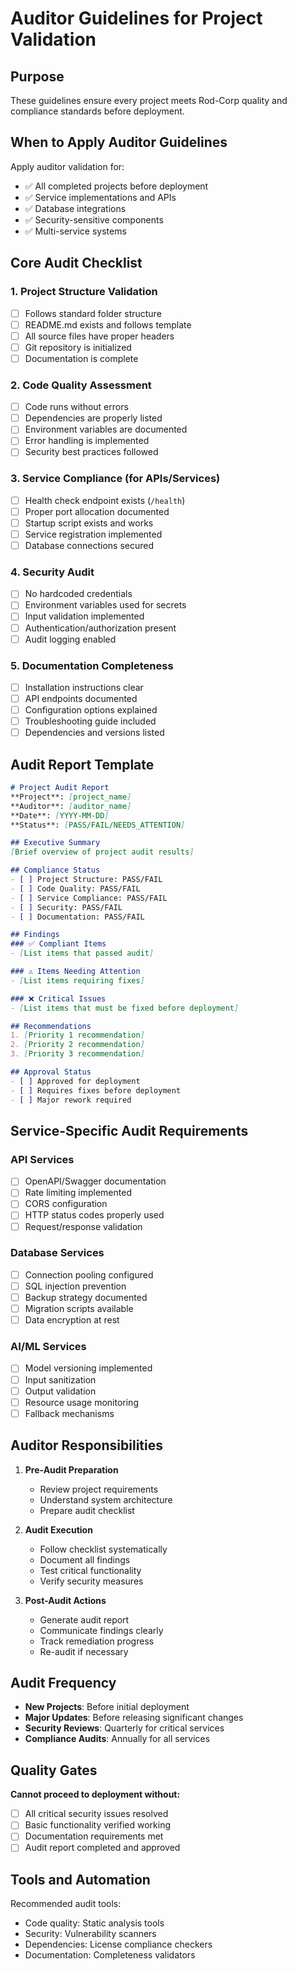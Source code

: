 # Auditor Guidelines for Project Validation

## Purpose
These guidelines ensure every project meets Rod-Corp quality and compliance standards before deployment.

## When to Apply Auditor Guidelines

Apply auditor validation for:
- ✅ All completed projects before deployment
- ✅ Service implementations and APIs
- ✅ Database integrations
- ✅ Security-sensitive components
- ✅ Multi-service systems

## Core Audit Checklist

### 1. Project Structure Validation
- [ ] Follows standard folder structure
- [ ] README.md exists and follows template
- [ ] All source files have proper headers
- [ ] Git repository is initialized
- [ ] Documentation is complete

### 2. Code Quality Assessment
- [ ] Code runs without errors
- [ ] Dependencies are properly listed
- [ ] Environment variables are documented
- [ ] Error handling is implemented
- [ ] Security best practices followed

### 3. Service Compliance (for APIs/Services)
- [ ] Health check endpoint exists (`/health`)
- [ ] Proper port allocation documented
- [ ] Startup script exists and works
- [ ] Service registration implemented
- [ ] Database connections secured

### 4. Security Audit
- [ ] No hardcoded credentials
- [ ] Environment variables used for secrets
- [ ] Input validation implemented
- [ ] Authentication/authorization present
- [ ] Audit logging enabled

### 5. Documentation Completeness
- [ ] Installation instructions clear
- [ ] API endpoints documented
- [ ] Configuration options explained
- [ ] Troubleshooting guide included
- [ ] Dependencies and versions listed

## Audit Report Template

```markdown
# Project Audit Report
**Project**: [project_name]
**Auditor**: [auditor_name]
**Date**: [YYYY-MM-DD]
**Status**: [PASS/FAIL/NEEDS_ATTENTION]

## Executive Summary
[Brief overview of project audit results]

## Compliance Status
- [ ] Project Structure: PASS/FAIL
- [ ] Code Quality: PASS/FAIL
- [ ] Service Compliance: PASS/FAIL
- [ ] Security: PASS/FAIL
- [ ] Documentation: PASS/FAIL

## Findings
### ✅ Compliant Items
- [List items that passed audit]

### ⚠️ Items Needing Attention
- [List items requiring fixes]

### ❌ Critical Issues
- [List items that must be fixed before deployment]

## Recommendations
1. [Priority 1 recommendation]
2. [Priority 2 recommendation]
3. [Priority 3 recommendation]

## Approval Status
- [ ] Approved for deployment
- [ ] Requires fixes before deployment
- [ ] Major rework required
```

## Service-Specific Audit Requirements

### API Services
- [ ] OpenAPI/Swagger documentation
- [ ] Rate limiting implemented
- [ ] CORS configuration
- [ ] HTTP status codes properly used
- [ ] Request/response validation

### Database Services
- [ ] Connection pooling configured
- [ ] SQL injection prevention
- [ ] Backup strategy documented
- [ ] Migration scripts available
- [ ] Data encryption at rest

### AI/ML Services
- [ ] Model versioning implemented
- [ ] Input sanitization
- [ ] Output validation
- [ ] Resource usage monitoring
- [ ] Fallback mechanisms

## Auditor Responsibilities

1. **Pre-Audit Preparation**
   - Review project requirements
   - Understand system architecture
   - Prepare audit checklist

2. **Audit Execution**
   - Follow checklist systematically
   - Document all findings
   - Test critical functionality
   - Verify security measures

3. **Post-Audit Actions**
   - Generate audit report
   - Communicate findings clearly
   - Track remediation progress
   - Re-audit if necessary

## Audit Frequency

- **New Projects**: Before initial deployment
- **Major Updates**: Before releasing significant changes
- **Security Reviews**: Quarterly for critical services
- **Compliance Audits**: Annually for all services

## Quality Gates

**Cannot proceed to deployment without:**
- [ ] All critical security issues resolved
- [ ] Basic functionality verified working
- [ ] Documentation requirements met
- [ ] Audit report completed and approved

## Tools and Automation

Recommended audit tools:
- Code quality: Static analysis tools
- Security: Vulnerability scanners
- Dependencies: License compliance checkers
- Documentation: Completeness validators